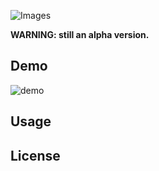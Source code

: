 ![Images](https://github.com/fummicc1/SimpleRoulette/blob/master/Assets/SimpleRoulette.png"SimpleRoulette")

**WARNING: still an alpha version.**

## Demo

![demo](https://j.gifs.com/71qvBG.gif)

## Usage



## License
